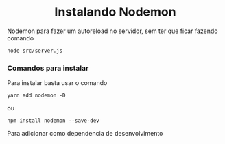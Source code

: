 <h1 align="center">
    Instalando Nodemon
</h1>

Nodemon para fazer um autoreload no servidor, sem ter que ficar fazendo comando

    node src/server.js

### **Comandos para instalar** 

Para instalar basta usar o comando

    yarn add nodemon -D

ou

    npm install nodemon --save-dev

Para adicionar como dependencia de desenvolvimento

 